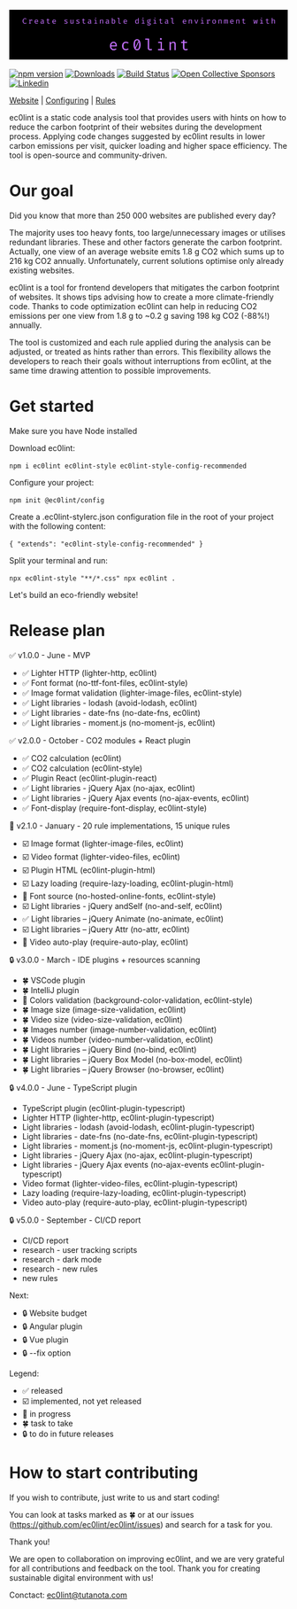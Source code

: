 ![ec0lint](/docs/banner_github.png)

[![npm version](https://img.shields.io/npm/v/ec0lint.svg)](https://www.npmjs.com/package/ec0lint)
[![Downloads](https://img.shields.io/npm/dm/ec0lint.svg)](https://www.npmjs.com/package/ec0lint)
[![Build Status](https://github.com/ec0lint/ec0lint/workflows/CI/badge.svg)](https://github.com/ec0lint/ec0lint/actions)
[![Open Collective Sponsors](https://img.shields.io/opencollective/sponsors/ec0lint)](https://opencollective.com/ec0lint)
[![Linkedin](https://img.shields.io/badge/LinkedIn-ec0lint-blue)](https://www.linkedin.com/company/ec0lint/)

[Website](http://ec0lint.com) |
[Configuring](https://eslint.org/docs/user-guide/configuring/) |
[Rules](http://ec0lint.com/features)

ec0lint is a static code analysis tool that provides users with hints on how to reduce the carbon footprint of their websites during the development process. Applying code changes suggested by ec0lint results in lower carbon emissions per visit, quicker loading and higher space efficiency. The tool is open-source and community-driven.

# Our goal

Did you know that more than 250 000 websites are published every day?

The majority uses too heavy fonts, too large/unnecessary images or utilises redundant libraries. These and other factors generate the carbon footprint. Actually, one view of an average website emits 1.8 g CO2 which sums up to 216 kg CO2 annually. Unfortunately, current solutions optimise only already existing websites.

ec0lint is a tool for frontend developers that mitigates the carbon footprint of websites. It shows tips advising how to create a more climate-friendly code. Thanks to code optimization ec0lint can help in reducing CO2 emissions per one view from 1.8 g to ~0.2 g saving 198 kg CO2 (-88%!) annually.

The tool is customized and each rule applied during the analysis can be adjusted, or treated as hints rather than errors. This flexibility allows the developers to reach their goals without interruptions from ec0lint, at the same time drawing attention to possible improvements.

# Get started

Make sure you have Node installed

Download ec0lint:

`npm i ec0lint ec0lint-style ec0lint-style-config-recommended`

Configure your project:

`npm init @ec0lint/config`

Create a .ec0lint-stylerc.json configuration file in the root of your project with the following content:

`{ "extends": "ec0lint-style-config-recommended" } `

Split your terminal and run:

`npx ec0lint-style "**/*.css" npx ec0lint .`

Let's build an eco-friendly website!

# Release plan

:white_check_mark: v1.0.0 - June - MVP

- :white_check_mark: Lighter HTTP (lighter-http, ec0lint)
- :white_check_mark: Font format (no-ttf-font-files, ec0lint-style)
- :white_check_mark: Image format validation (lighter-image-files, ec0lint-style)
- :white_check_mark: Light libraries - lodash (avoid-lodash, ec0lint)
- :white_check_mark: Light libraries - date-fns (no-date-fns, ec0lint)
- :white_check_mark: Light libraries - moment.js (no-moment-js, ec0lint)

:white_check_mark: v2.0.0 - October - CO2 modules + React plugin

- :white_check_mark: CO2 calculation (ec0lint)
- :white_check_mark: CO2 calculation (ec0lint-style)
- :white_check_mark: Plugin React (ec0lint-plugin-react)
- :white_check_mark: Light libraries - jQuery Ajax (no-ajax, ec0lint)
- :white_check_mark: Light libraries - jQuery Ajax events (no-ajax-events, ec0lint)
- :white_check_mark: Font-display (require-font-display, ec0lint-style)

:hammer: v2.1.0 - January - 20 rule implementations, 15 unique rules

- :ballot_box_with_check: Image format (lighter-image-files, ec0lint)
- :ballot_box_with_check: Video format (lighter-video-files, ec0lint)
- :ballot_box_with_check: Plugin HTML (ec0lint-plugin-html)
- :ballot_box_with_check: Lazy loading (require-lazy-loading, ec0lint-plugin-html)
- :hammer: Font source (no-hosted-online-fonts, ec0lint-style)
- :ballot_box_with_check: Light libraries - jQuery andSelf (no-and-self, ec0lint)
- :white_check_mark: Light libraries – jQuery Animate (no-animate, ec0lint)
- :ballot_box_with_check: Light libraries – jQuery Attr (no-attr, ec0lint)
- :hammer: Video auto-play (require-auto-play, ec0lint)

:lock: v3.0.0 - March - IDE plugins + resources scanning

- :four_leaf_clover: VSCode plugin
- :four_leaf_clover: IntelliJ plugin
- :hammer: Colors validation (background-color-validation, ec0lint-style)
- :four_leaf_clover: Image size (image-size-validation, ec0lint)
- :four_leaf_clover: Video size (video-size-validation, ec0lint)
- :four_leaf_clover: Images number (image-number-validation, ec0lint)
- :four_leaf_clover: Videos number (video-number-validation, ec0lint)
- :four_leaf_clover: Light libraries – jQuery Bind (no-bind, ec0lint)
- :four_leaf_clover: Light libraries – jQuery Box Model (no-box-model, ec0lint)
- :four_leaf_clover: Light libraries – jQuery Browser (no-browser, ec0lint)

:lock: v4.0.0 - June - TypeScript plugin

- TypeScript plugin (ec0lint-plugin-typescript)
- Lighter HTTP (lighter-http, ec0lint-plugin-typescript)
- Light libraries - lodash (avoid-lodash, ec0lint-plugin-typescript)
- Light libraries - date-fns (no-date-fns, ec0lint-plugin-typescript)
- Light libraries - moment.js (no-moment-js, ec0lint-plugin-typescript)
- Light libraries - jQuery Ajax (no-ajax, ec0lint-plugin-typescript)
- Light libraries - jQuery Ajax events (no-ajax-events ec0lint-plugin-typescript)
- Video format (lighter-video-files, ec0lint-plugin-typescript)
- Lazy loading (require-lazy-loading, ec0lint-plugin-typescript)
- Video auto-play (require-auto-play, ec0lint-plugin-typescript)

:lock: v5.0.0 - September - CI/CD report

- CI/CD report
- research - user tracking scripts
- research - dark mode
- research - new rules
- new rules

Next:

- :lock: Website budget
- :lock: Angular plugin
- :lock: Vue plugin
- :lock: --fix option

Legend:

- :white_check_mark: released
- :ballot_box_with_check: implemented, not yet released
- :hammer: in progress
- :four_leaf_clover: task to take
- :lock: to do in future releases

# How to start contributing

If you wish to contribute, just write to us and start coding!

You can look at tasks marked as :four_leaf_clover: or at our issues (https://github.com/ec0lint/ec0lint/issues) and search for a task for you.

Thank you!

We are open to collaboration on improving ec0lint, and we are very grateful for all contributions and feedback on the tool. Thank you for creating sustainable digital environment with us!

Conctact: ec0lint@tutanota.com
